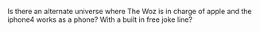 Is there an alternate universe where The Woz is in charge of apple and the iphone4 works as a phone? With a built in free joke line?